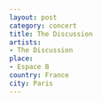 ```yaml
---
layout: post
category: concert
title: The Discussion
artists: 
- The Discussion
place: 
- Espace B
country: France
city: Paris
---
```


